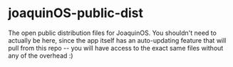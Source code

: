 # joaquinOS-public-dist
The open public distribution files for JoaquinOS. You shouldn't need to actually be here, since the app itself has an auto-updating feature that will pull from this repo -- you will have access to the exact same files without any of the overhead :)
